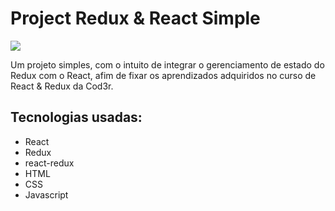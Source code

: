 # Project Redux & React Simple

![](/project-complete)

Um projeto simples, com o intuito de integrar o gerenciamento de estado do Redux com o React, afim de fixar os aprendizados adquiridos no curso de React &amp; Redux da Cod3r.

## Tecnologias usadas:
- React
- Redux
- react-redux
- HTML
- CSS
- Javascript
